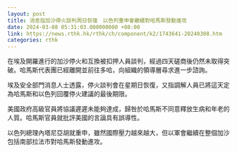 ```yaml
---
layout: post
title: 消息指加沙停火談判周日恢復　以色列重申會繼續對哈馬斯發動進攻
date: 2024-03-08 05:31:03.000000000 +08:00
link: https://news.rthk.hk/rthk/ch/component/k2/1743641-20240308.htm
categories: rthk
---
```


在埃及開羅進行的加沙停火和互換被扣押人員談判，經過四天磋商後仍然未取得突破。哈馬斯代表團已經離開並前往多哈，向組織的領導層尋求進一步諮詢。

埃及安全部門消息人士透露，停火談判會在星期日恢復，又指調解人員已將這天定為哈馬斯和以色列回覆停火建議的最後期限。

美國政府高級官員將協議遲遲未能夠達成，歸咎於哈馬斯不同意釋放生病和年老的人質。哈馬斯官員就批評美國的言論具有誤導性。

以色列總理內塔尼亞胡就重申，雖然國際壓力越來越大，但以軍會繼續在整個加沙包括南部拉法市對哈馬斯發動進攻。
